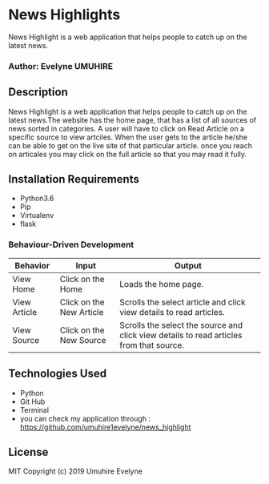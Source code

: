 # News Highlights

News Highlight is a web application that helps people to catch up on the latest news.

### Author: Evelyne UMUHIRE

## Description

News Highlight is a web application that helps people to catch up on the latest news.The website has the home page, that has a list of all sources of news sorted in categories. A user will have to click on Read Article on a specific source to view artciles. When the user gets to the article he/she can be able to get on the live site of that particular article. once you reach on articales you may click on the full article so that you may read it fully.

## Installation Requirements

* Python3.6
* Pip
* Virtualenv
* flask

### Behaviour-Driven Development
| Behavior            | Input                         | Output                        |
| ------------------- | ----------------------------- | ----------------------------- |
| View Home | Click on the Home | Loads the home page. |
| View Article | Click on the New Article | Scrolls the select article and click view details to read articles. |
| View Source | Click on the New Source | Scrolls the select the source and click view details to read articles from that source. |


## Technologies Used

* Python
* Git Hub
* Terminal
* you can check my application through : https://github.com/umuhire1evelyne/news_highlight

## License

MIT Copyright (c) 2019 Umuhire Evelyne